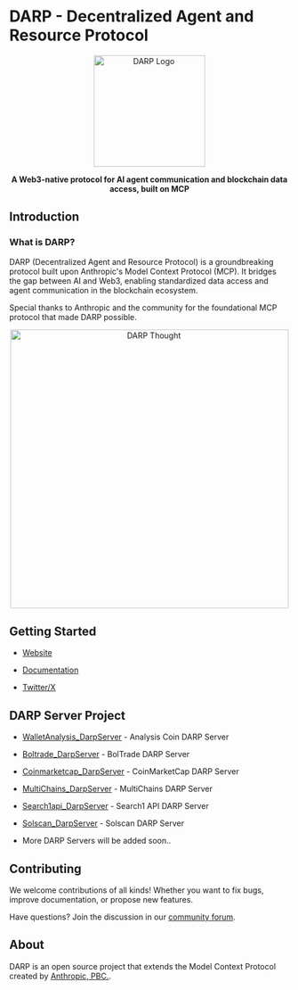 # DARP - Decentralized Agent and Resource Protocol



<p align="center">
  <img src="https://docs.highkey.ai/~gitbook/image?url=https%3A%2F%2F1982969873-files.gitbook.io%2F%7E%2Ffiles%2Fv0%2Fb%2Fgitbook-x-prod.appspot.com%2Fo%2Forganizations%252FyAST0vZFx8tamUObd4nr%252Fsites%252Fsite_vKsR4%252Ficon%252FW0euWj3DzG4ulvb0U6oU%252FKey.png%3Falt%3Dmedia%26token%3D1bda38b8-922c-45f0-a568-13e036baac05&width=32&dpr=1&quality=100&sign=8f1bd6d3&sv=2" width="200" alt="DARP Logo" />
</p>




<p align="center">
  <strong>A Web3-native protocol for AI agent communication and blockchain data access, built on MCP</strong>
</p>


## Introduction

### What is DARP?

DARP (Decentralized Agent and Resource Protocol) is a groundbreaking protocol built upon Anthropic's Model Context Protocol (MCP). It bridges the gap between AI and Web3, enabling standardized data access and agent communication in the blockchain ecosystem.

Special thanks to Anthropic and the community for the foundational MCP protocol that made DARP possible.



<p align="center">
  <img src="https://docs.highkey.ai/~gitbook/image?url=https%3A%2F%2F4103679112-files.gitbook.io%2F%7E%2Ffiles%2Fv0%2Fb%2Fgitbook-x-prod.appspot.com%2Fo%2Fspaces%252FzNVuFDAMBwjqJzx3lDwJ%252Fuploads%252FtnedRTRnadWZ34DGQ2NI%252FHTTP%2520vs%2520DARP.png%3Falt%3Dmedia%26token%3D29c13eb5-7aff-4497-b331-d90a5e9c0bac&width=768&dpr=4&quality=100&sign=49603232&sv=2" width="500" alt="DARP Thought" />
</p>

## Getting Started

-  [Website](https://highkey.ai)  

-  [Documentation](https://docs.highkey.ai) 

-  [Twitter/X](https://x.com/highkey_ai) 

## DARP Server Project 
- [WalletAnalysis_DarpServer](https://github.com/DARPAI/WalletAnalysis_DarpServer) - Analysis Coin DARP Server
- [Boltrade_DarpServer](https://github.com/DARPAI/Boltrade_DarpServer) - BolTrade DARP Server
- [Coinmarketcap_DarpServer](https://github.com/DARPAI/Coinmarketcap_DarpServer) - CoinMarketCap DARP Server
- [MultiChains_DarpServer](https://github.com/DARPAI/MultiChains_DarpServer) - MultiChains DARP Server
- [Search1api_DarpServer](https://github.com/DARPAI/Search1api_DarpServer) - Search1 API DARP Server
- [Solscan_DarpServer](https://github.com/DARPAI/Solscan_DarpServer) - Solscan DARP Server

 - More DARP Servers will be added soon..

## Contributing


We welcome contributions of all kinds! Whether you want to fix bugs, improve documentation, or propose new features.

Have questions? Join the discussion in our [community forum](https://github.com/orgs/DARPAI/discussions).
## About

DARP is an open source project that extends the Model Context Protocol created by [Anthropic, PBC.](https://anthropic.com). 